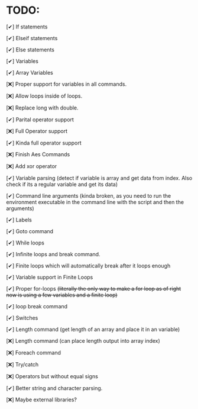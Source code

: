# TODO:

[✔] If statements

[✔] Elseif statements

[✔] Else statements

[✔] Variables

[✔] Array Variables

[❌] Proper support for variables in all commands.

[❌] Allow loops inside of loops.

[❌] Replace long with double.

[✔] Parital operator support

[❌] Full Operator support

[✔] Kinda full operator support

[❌] Finish Aes Commands

[❌] Add xor operator

[✔] Variable parsing (detect if variable is array and get data from index. Also check if its a regular variable and get its data)

[✔] Command line arguments (kinda broken, as you need to run the environment executable in the command line with the script and then the arguments)

[✔] Labels

[✔] Goto command

[✔] While loops

[✔] Infinite loops and break command.

[✔] Finite loops which will automatically break after it loops enough

[✔] Variable support in Finite Loops

[✔] Proper for-loops ~~(literally the only way to make a for loop as of right now is using a few variables and a finite loop)~~

[✔] loop break command

[✔] Switches

[✔] Length command (get length of an array and place it in an variable)

[❌] Length command (can place length output into array index)

[❌] Foreach command

[❌] Try/catch

[❌] Operators but without equal signs

[✔] Better string and character parsing. 

[❌] Maybe external libraries?
